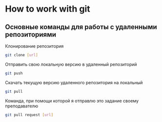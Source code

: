 # How to work with git

## Основные команды для работы с удаленными репозиториями

Клонирование репозитория
```sh
git clone [url]
```

Отправить свою локальную версию в удаленный репозиторий
```sh
git push 
```

Скачать текущую версию удаленного репозитория на локальный
```sh
git pull 
```

Команда, при помощи которой я отправлю это задание своему преподавателю
```sh
git pull request [url] 
```